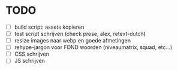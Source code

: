 # TODO

- [ ] build script: assets kopieren
- [ ] test script schrijven (check prose, alex, retext-dutch)
- [ ] resize images naar webp en goede afmetingen
- [ ] rehype-jargon voor FDND woorden (niveaumatrix, squad, etc...)
- [ ] CSS schrijven
- [ ] JS schrijven
